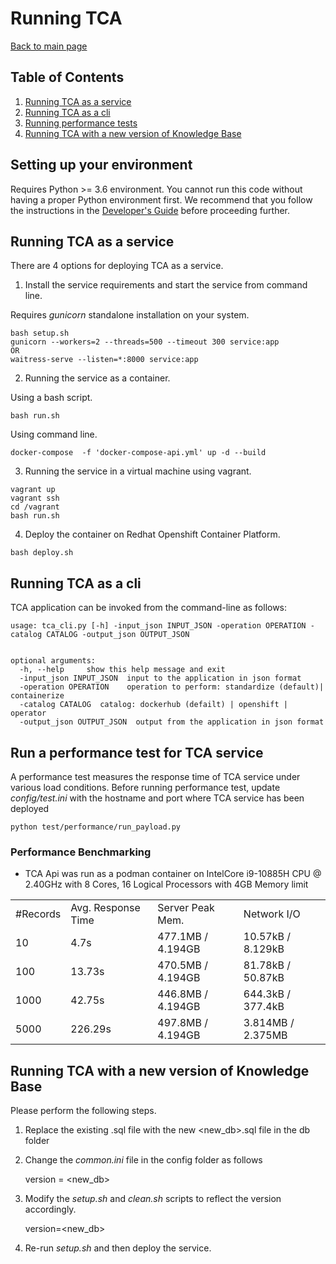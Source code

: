 # Running TCA
[Back to main page](https://github.com/konveyor/tackle-container-advisor#table-of-contents)
## Table of Contents
1. [Running TCA as a service](#Running-TCA-as-a-service)
2. [Running TCA as a cli](#Running-TCA-as-a-cli)
3. [Running performance tests](#Run-a-performance-test-for-TCA-service)
4. [Running TCA with a new version of Knowledge Base](#Running-TCA-with-a-new-version-of-Knowledge-Base)

## Setting up your environment

Requires Python >= 3.6 environment. You cannot run this code without having a proper
Python environment first. We recommend that you follow the instructions
in the [Developer's Guide](docs/development.md) before proceeding further.


## Running TCA as a service

There are 4 options for deploying TCA as a service.

1. Install the service requirements and start the service from command line.

Requires *gunicorn* standalone installation on your system.
```
bash setup.sh
gunicorn --workers=2 --threads=500 --timeout 300 service:app
OR
waitress-serve --listen=*:8000 service:app
```

2. Running the service as a container.

Using a bash script.
```
bash run.sh
```
Using command line.
```
docker-compose  -f 'docker-compose-api.yml' up -d --build
```

3. Running the service in a virtual machine using vagrant.
```
vagrant up
vagrant ssh
cd /vagrant
bash run.sh
```

4. Deploy the container on Redhat Openshift Container Platform.

```
bash deploy.sh
```
## Running TCA as a cli

TCA application can be invoked from the command-line as follows:
```
usage: tca_cli.py [-h] -input_json INPUT_JSON -operation OPERATION -catalog CATALOG -output_json OUTPUT_JSON


optional arguments:
  -h, --help     show this help message and exit
  -input_json INPUT_JSON  input to the application in json format
  -operation OPERATION    operation to perform: standardize (default)| containerize
  -catalog CATALOG  catalog: dockerhub (defailt) | openshift | operator
  -output_json OUTPUT_JSON  output from the application in json format
```

## Run a performance test for TCA service
A performance test measures the response time of TCA service under
various load conditions. Before running
performance test, update *config/test.ini* with the hostname
and port where TCA service has been deployed

```
python test/performance/run_payload.py
```

### Performance Benchmarking

- TCA Api was run as a podman container on IntelCore i9-10885H CPU @ 2.40GHz with 8 Cores, 16 Logical Processors with 4GB Memory limit
	
<table>
  <tr>
    <td> #Records </td>
    <td> Avg. Response Time </td>
    <td> Server Peak Mem.   </td>
    <td> Network I/O        </td>	  
  </tr>
  <tr>	
    <td> 10 </td>
    <td> 4.7s </td>
    <td> 477.1MB / 4.194GB </td>
    <td> 10.57kB / 8.129kB </td>
  </tr>
  <tr>	
    <td> 100 </td>
    <td> 13.73s </td>
    <td> 470.5MB / 4.194GB </td>
    <td> 81.78kB / 50.87kB </td>
  </tr>
  <tr>	
    <td> 1000 </td>
    <td> 42.75s </td>
    <td> 446.8MB / 4.194GB </td>
    <td> 644.3kB / 377.4kB </td>
  </tr>
  <tr>	
    <td> 5000 </td>
    <td> 226.29s </td>
    <td> 497.8MB / 4.194GB </td>
    <td> 3.814MB / 2.375MB </td>
  </tr>
</table>


## Running TCA with a new version of Knowledge Base

Please perform the following steps.

1. Replace the existing .sql file with the new <new_db>.sql file in the db folder

2. Change the *common.ini* file in the config folder as follows

    version = <new_db>

3. Modify the *setup.sh* and *clean.sh* scripts to reflect the version accordingly.

    version=<new_db>

4. Re-run *setup.sh* and then deploy the service.
